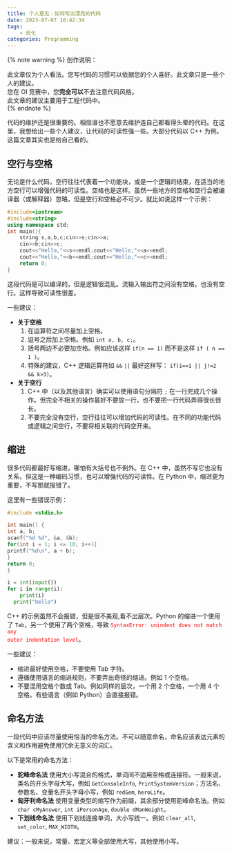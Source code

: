 ```yaml
---
title: 个人意见：如何写出漂亮的代码
date: 2023-07-07 16:42:34
tags: 
    - 优化
categories: Programming
---
```


{% note warning %}
创作说明：

此文章仅为个人看法。您写代码的习惯可以依据您的个人喜好。此文章只是一些个人的建议。  
您在 OI 竞赛中，您**完全可以**不去注意代码风格。  
此文章的建议主要用于工程代码中。  
{% endnote %}

代码的维护还是很重要的。相信谁也不愿意去维护连自己都看得头晕的代码。在这里，我想给出一些个人建议，让代码的可读性强一些。大部分代码以 C++ 为例。这篇文章其实也是给自己看的。

<!--more-->

## <!--一、-->空行与空格
无论是什么代码，空行往往代表着一个功能块，或是一个逻辑的结束，在适当的地方空行可以增强代码的可读性。空格也是这样。虽然一些地方的空格和空行会被编译器（或解释器）忽略，但是空行和空格必不可少。就比如说这样一个示例：
```cpp
#include<iostream>
#include<string>
using namespace std;
int main(){
    string s,a,b,c;cin>>s;cin>>a;
    cin>>b;cin>>c;
    cout<<"Hello,"<<s<<endl;cout<<"Hello,"<<a<<endl;
    cout<<"Hello,"<<b<<endl;cout<<"Hello,"<<c<<endl;
    return 0;
}
```
这段代码是可以编译的，但是逻辑很混乱。流输入输出符之间没有空格，也没有空行。这样导致可读性很差。

一些建议：
- **关于空格**
  1. 在运算符之间尽量加上空格。
  2. 逗号之后加上空格。例如 `int a, b, c;`。
  3. 括号两边不必要加空格。例如应该这样 `if(n == 1)` 而不是这样 `if ( n == 1 )`。
  4. 特殊的建议，C++ 逻辑运算符如 `&&` `||` 最好这样写： `if(i==1 || j!=2 && k>3)`。
- **关于空行**
  1. C++ 中（以及其他语言）确实可以使用语句分隔符 `;` 在一行完成几个操作。但完全不相关的操作最好不要放一行，也不要把一行代码弄得很长很长。
  2. 不要完全没有空行，空行往往可以增加代码的可读性。在不同的功能代码或逻辑之间空行，不要将相关联的代码空开来。

## <!--二、-->缩进
很多代码都最好写缩进，哪怕有大括号也不例外。在 C++ 中，虽然不写它也没有关系，但这是一种编码习惯，也可以增强代码的可读性。在 Python 中，缩进更为重要，不写那就报错了。

这里有一些错误示例：
```cpp
#include <stdio.h>

int main() {
int a, b;
scanf("%d %d", &a, &b);
for(int i = 1; i <= 10; i++){
printf("%d\n", a + b);
}
return 0;
}
```

```python
i = int(input())
for i in range(i):
	print(i)
  print("hello")
```

C++ 的示例虽然不会报错，但是很不美观,看不出层次。Python 的缩进一个使用了 `Tab`，另一个使用了两个空格，导致 <code style="color:#fa0000">SyntaxError: unindent does not match any outer indentation level</code>。

一些建议：
- 缩进最好使用空格，不要使用 Tab 字符。
- 遵循使用语言的缩进规则，不要弄出奇怪的缩进。例如 1 个空格。
- 不要混用空格个数或 Tab。例如同样的层次，一个用 2 个空格，一个用 4 个空格。有些语言（例如 Python）会直接报错。

## <!--三、-->命名方法
一段代码中应该尽量使用恰当的命名方法。不可以随意命名，命名应该表达元素的含义和作用避免使用冗余无意义的词汇。

以下是常用的命名方法：
- **驼峰命名法** 使用大小写混合的格式，单词间不适用空格或连接符。一般来说，类名的开头字母大写，例如 `GetConsoleInfo`, `PrintSystemVersion`；方法名、参数名、变量名开头字母小写，例如 `redGem`, `heroLife`。
- **匈牙利命名法** 使用变量类型的缩写作为前缀，其余部分使用驼峰命名法。例如 `char cMyAnswer`, `int iPersonAge`, `double dManWeight`。
- **下划线命名法** 使用下划线连接单词，大小写统一。例如 `clear_all`, `set_color`, `MAX_WIDTH`。

建议：一般来说，常量、宏定义等全部使用大写，其他使用小写。


